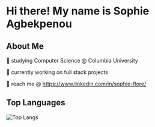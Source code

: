 # Hi there! My name is Sophie Agbekpenou

## About Me

🍵 studying Computer Science @ Columbia University

🌱 currently working on full stack projects

💌 reach me @ https://www.linkedin.com/in/sophie-flore/


## Top Languages

![Top Langs](https://github-readme-stats.vercel.app/api/top-langs/?sophie2004=anuraghazra&layout=compact)

<!--
**sophie2004/sophie2004** is a ✨ _special_ ✨ repository because its `README.md` (this file) appears on your GitHub profile.

Here are some ideas to get you started:

- 🔭 I’m currently working on ...
- 🌱 I’m currently learning ...
- 👯 I’m looking to collaborate on ...
- 🤔 I’m looking for help with ...
- 💬 Ask me about ...
- 📫 How to reach me: ...
- 😄 Pronouns: ...
- ⚡ Fun fact: ...
-->
